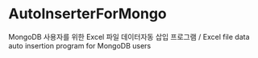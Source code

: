# AutoInserterForMongo
MongoDB 사용자를 위한 Excel 파일 데이터자동 삽입 프로그램 / Excel file data auto insertion program for MongoDB users
